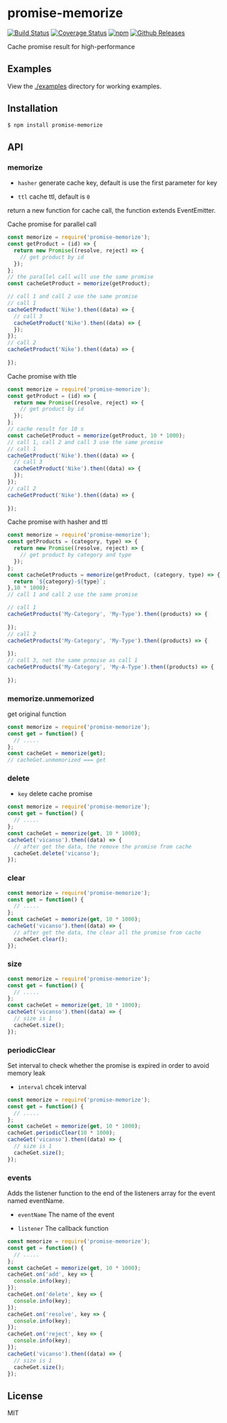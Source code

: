 # promise-memorize 

[![Build Status](https://travis-ci.org/vicanso/promise-memorize.svg?style=flat-square)](https://travis-ci.org/vicanso/promise-memorize)
[![Coverage Status](https://img.shields.io/coveralls/vicanso/promise-memorize/master.svg?style=flat)](https://coveralls.io/r/vicanso/promise-memorize?branch=master)
[![npm](http://img.shields.io/npm/v/promise-memorize.svg?style=flat-square)](https://www.npmjs.org/package/promise-memorize)
[![Github Releases](https://img.shields.io/npm/dm/promise-memorize.svg?style=flat-square)](https://github.com/vicanso/promise-memorize)

Cache promise result for high-performance

## Examples

View the [./examples](examples) directory for working examples. 

## Installation

```bash
$ npm install promise-memorize
``` 

## API

### memorize

- `hasher` generate cache key, default is use the first parameter for key

- `ttl` cache ttl, default is `0`

return a new function for cache call, the function extends EventEmitter.



Cache promise for parallel call

```js
const memorize = require('promise-memorize');
const getProduct = (id) => {
  return new Promise((resolve, reject) => {
    // get product by id
  });
};
// the parallel call will use the same promise
const cacheGetProduct = memorize(getProduct);

// call 1 and call 2 use the same promise
// call 1
cacheGetProduct('Nike').then((data) => {
  // call 3
  cacheGetProduct('Nike').then((data) => {
  });
});
// call 2
cacheGetProduct('Nike').then((data) => {
  
});
```

Cache promise with ttle

```js
const memorize = require('promise-memorize');
const getProduct = (id) => {
  return new Promise((resolve, reject) => {
    // get product by id
  });
};
// cache result for 10 s
const cacheGetProduct = memorize(getProduct, 10 * 1000);
// call 1, call 2 and call 3 use the same promise
// call 1
cacheGetProduct('Nike').then((data) => {
  // call 3
  cacheGetProduct('Nike').then((data) => {
  });
});
// call 2
cacheGetProduct('Nike').then((data) => {
  
});
```

Cache promise with hasher and ttl


```js
const memorize = require('promise-memorize');
const getProducts = (category, type) => {
  return new Promise((resolve, reject) => {
    // get product by category and type
  });
};
const cacheGetProducts = memorize(getProduct, (category, type) => {
  return `${category}-${type}`;
},10 * 1000);
// call 1 and call 2 use the same promise

// call 1
cacheGetProducts('My-Category', 'My-Type').then((products) => {
  
});
// call 2
cacheGetProducts('My-Category', 'My-Type').then((products) => {
  
});
// call 3, not the same prmoise as call 1
cacheGetProducts('My-Category', 'My-A-Type').then((products) => {
  
});
```

### memorize.unmemorized

get original function

```js
const memorize = require('promise-memorize');
const get = function() {
  // .....
};
const cacheGet = memorize(get);
// cacheGet.unmemorized === get
```

### delete

- `key` delete cache promise

```js
const memorize = require('promise-memorize');
const get = function() {
  // .....
};
const cacheGet = memorize(get, 10 * 1000);
cacheGet('vicanso').then((data) => {
  // after get the data, the remove the promise from cache
  cacheGet.delete('vicanso');
});
```

### clear

```js
const memorize = require('promise-memorize');
const get = function() {
  // .....
};
const cacheGet = memorize(get, 10 * 1000);
cacheGet('vicanso').then((data) => {
  // after get the data, the clear all the promise from cache
  cacheGet.clear();
});
```

### size

```js
const memorize = require('promise-memorize');
const get = function() {
  // .....
};
const cacheGet = memorize(get, 10 * 1000);
cacheGet('vicanso').then((data) => {
  // size is 1
  cacheGet.size();
});
```
### periodicClear

Set interval to check whether the promise is expired in order to avoid memory leak 

- `interval` chcek interval

```js
const memorize = require('promise-memorize');
const get = function() {
  // .....
};
const cacheGet = memorize(get, 10 * 1000);
cacheGet.periodicClear(10 * 1000);
cacheGet('vicanso').then((data) => {
  // size is 1
  cacheGet.size();
});
```

### events

Adds the listener function to the end of the listeners array for the event named eventName. 

- `eventName` The name of the event

- `listener` The callback function


```js
const memorize = require('promise-memorize');
const get = function() {
  // .....
};
const cacheGet = memorize(get, 10 * 1000);
cacheGet.on('add', key => {
  console.info(key);
});
cacheGet.on('delete', key => {
  console.info(key);
});
cacheGet.on('resolve', key => {
  console.info(key);
});
cacheGet.on('reject', key => {
  console.info(key);
});
cacheGet('vicanso').then((data) => {
  // size is 1
  cacheGet.size();
});
```

## License

MIT
